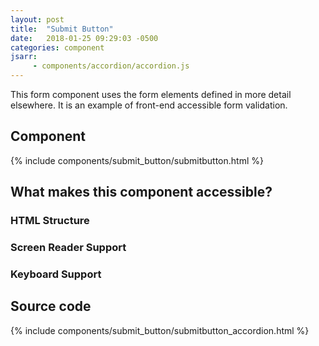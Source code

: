 ```yaml
---
layout: post
title:  "Submit Button"
date:   2018-01-25 09:29:03 -0500
categories: component
jsarr:
     - components/accordion/accordion.js
---
```


This form component uses the form elements defined in more detail elsewhere. It is an example of front-end accessible form validation.

## Component
{% include components/submit_button/submitbutton.html %}

## What makes this component accessible?
### HTML Structure 
 

### Screen Reader Support 


### Keyboard Support 


## Source code
{% include components/submit_button/submitbutton_accordion.html %}



